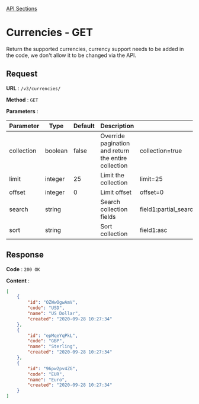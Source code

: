 [API Sections](../Sections.md)

# Currencies - GET

Return the supported currencies, currency support needs to be added in the code, we don't allow it to be changed via the API.

## Request

**URL** : `/v3/currencies/`

**Method** : `GET`

**Parameters** :

Parameter | Type | Default | Description | Example
---|---|---|---|---
collection | boolean | false | Override pagination and return the entire collection | collection=true
limit | integer | 25 | Limit the collection | limit=25
offset | integer | 0 | Limit offset | offset=0
search | string | | Search collection fields | field1:partial_search_term\|field2:partial_search_term
sort | string | | Sort collection | field1:asc|field2:desc


## Response

**Code** : `200 OK`

**Content** : 
```json
[
    {
        "id": "OZWwOgwAmV",
        "code": "USD",
        "name": "US Dollar",
        "created": "2020-09-28 10:27:34"
    },
    {
        "id": "epMqeYqPkL",
        "code": "GBP",
        "name": "Sterling",
        "created": "2020-09-28 10:27:34"
    },
    {
        "id": "96pw2pv4ZG",
        "code": "EUR",
        "name": "Euro",
        "created": "2020-09-28 10:27:34"
    }
]
```
